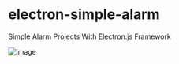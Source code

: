 # electron-simple-alarm
Simple Alarm Projects With Electron.js Framework

![image](https://user-images.githubusercontent.com/51326421/101073632-562b1380-35d2-11eb-95e6-d17ada5d32f5.png)

